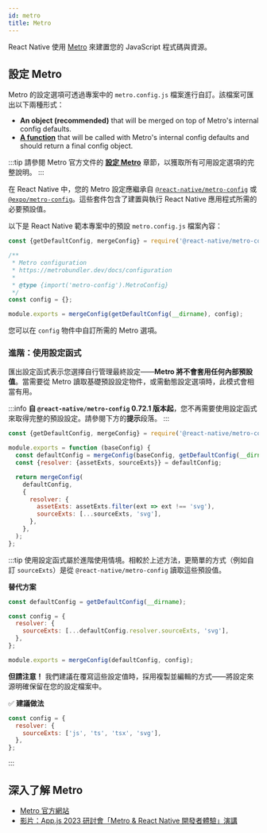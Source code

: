 ```yaml
---
id: metro
title: Metro
---
```


React Native 使用 [Metro](https://metrobundler.dev/) 來建置您的 JavaScript 程式碼與資源。

## 設定 Metro

Metro 的設定選項可透過專案中的 `metro.config.js` 檔案進行自訂。該檔案可匯出以下兩種形式：

- **An object (recommended)** that will be merged on top of Metro's internal config defaults.
- [**A function**](#advanced-using-a-config-function) that will be called with Metro's internal config defaults and should return a final config object.

:::tip
請參閱 Metro 官方文件的 [**設定 Metro**](https://metrobundler.dev/docs/configuration) 章節，以獲取所有可用設定選項的完整說明。
:::

在 React Native 中，您的 Metro 設定應繼承自 [`@react-native/metro-config`](https://www.npmjs.com/package/@react-native/metro-config) 或 [`@expo/metro-config`](https://www.npmjs.com/package/@expo/metro-config)。這些套件包含了建置與執行 React Native 應用程式所需的必要預設值。

以下是 React Native 範本專案中的預設 `metro.config.js` 檔案內容：

<!-- prettier-ignore -->

```js
const {getDefaultConfig, mergeConfig} = require('@react-native/metro-config');

/**
 * Metro configuration
 * https://metrobundler.dev/docs/configuration
 *
 * @type {import('metro-config').MetroConfig}
 */
const config = {};

module.exports = mergeConfig(getDefaultConfig(__dirname), config);
```

您可以在 `config` 物件中自訂所需的 Metro 選項。

### 進階：使用設定函式

匯出設定函式表示您選擇自行管理最終設定——**Metro 將不會套用任何內部預設值**。當需要從 Metro 讀取基礎預設設定物件，或需動態設定選項時，此模式會相當有用。

:::info
**自 `@react-native/metro-config` 0.72.1 版本起**，您不再需要使用設定函式來取得完整的預設設定。請參閱下方的**提示**段落。
:::

<!-- prettier-ignore -->

```js
const {getDefaultConfig, mergeConfig} = require('@react-native/metro-config');

module.exports = function (baseConfig) {
  const defaultConfig = mergeConfig(baseConfig, getDefaultConfig(__dirname));
  const {resolver: {assetExts, sourceExts}} = defaultConfig;

  return mergeConfig(
    defaultConfig,
    {
      resolver: {
        assetExts: assetExts.filter(ext => ext !== 'svg'),
        sourceExts: [...sourceExts, 'svg'],
      },
    },
  );
};
```

:::tip
使用設定函式屬於進階使用情境。相較於上述方法，更簡單的方式（例如自訂 `sourceExts`）是從 `@react-native/metro-config` 讀取這些預設值。

**替代方案**

<!-- prettier-ignore -->
```js
const defaultConfig = getDefaultConfig(__dirname);

const config = {
  resolver: {
    sourceExts: [...defaultConfig.resolver.sourceExts, 'svg'],
  },
};

module.exports = mergeConfig(defaultConfig, config);
```

**但請注意！** 我們建議在覆寫這些設定值時，採用複製並編輯的方式——將設定來源明確保留在您的設定檔案中。

✅ **建議做法**

<!-- prettier-ignore -->
```js
const config = {
  resolver: {
    sourceExts: ['js', 'ts', 'tsx', 'svg'],
  },
};
```

:::

## 深入了解 Metro

- [Metro 官方網站](https://metrobundler.dev/)
- [影片：App.js 2023 研討會「Metro & React Native 開發者體驗」演講](https://www.youtube.com/watch?v=c9D4pg0y9cI)